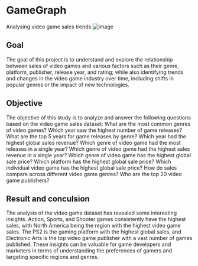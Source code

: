 # GameGraph
Analysing video game sales trends
![image](https://user-images.githubusercontent.com/29608089/228639642-6dfa8d0f-a575-45a7-a384-c8d05043f77b.png)


## Goal 
The goal of this project is to understand and explore the relationship between sales of video games and various factors such as their genre, platform, publisher, release year, and rating; while also identifying trends and changes in the video game industry over time, including shifts in popular genres or the impact of new technologies.

## Objective
The objective of this study is to analyze and answer the following questions based on the video game sales dataset:
What are the most common genres of video games?
Which year saw the highest number of game releases?
What are the top 5 years for game releases by genre?
Which year had the highest global sales revenue?
Which genre of video game had the most releases in a single year?
Which genre of video game had the highest sales revenue in a single year?
Which genre of video game has the highest global sale price?
Which platform has the highest global sale price?
Which individual video game has the highest global sale price?
How do sales compare across different video game genres?
Who are the top 20 video game publishers?


## Result and conculsion
The analysis of the video game dataset has revealed some interesting insights. Action, Sports, and Shooter games consistently have the highest sales, with North America being the region with the highest video game sales. The PS2 is the gaming platform with the highest global sales, and Electronic Arts is the top video game publisher with a vast number of games published. These insights can be valuable for game developers and marketers in terms of understanding the preferences of gamers and targeting specific regions and genres.
